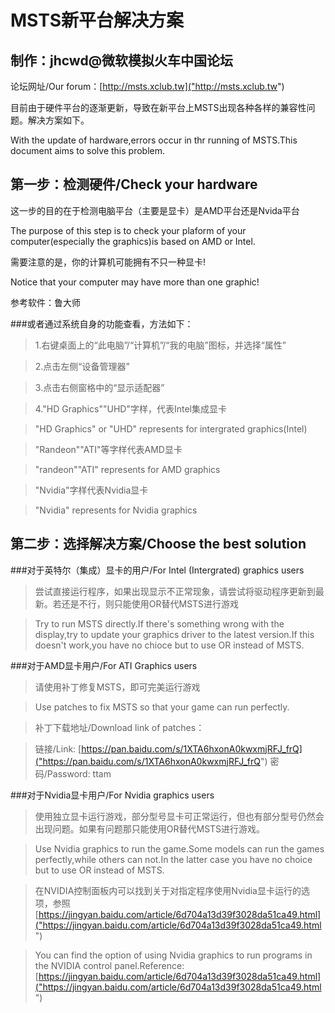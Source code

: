 MSTS新平台解决方案
====================
制作：jhcwd@微软模拟火车中国论坛
----------
论坛网址/Our forum：[http://msts.xclub.tw]("http://msts.xclub.tw")

目前由于硬件平台的逐渐更新，导致在新平台上MSTS出现各种各样的兼容性问题。解决方案如下。

With the update of hardware,errors occur in thr running of MSTS.This document aims to solve this problem.

## 第一步：检测硬件/Check your hardware
这一步的目的在于检测电脑平台（主要是显卡）是AMD平台还是Nvida平台

The purpose of this step is to check your plaform of your computer(especially the graphics)is based on AMD or Intel. 

需要注意的是，你的计算机可能拥有不只一种显卡!

Notice that your computer may have more than one graphic!

参考软件：鲁大师

###或者通过系统自身的功能查看，方法如下：

>1.右键桌面上的“此电脑”/“计算机”/“我的电脑”图标，并选择“属性”

>2.点击左侧“设备管理器”

>3.点击右侧窗格中的“显示适配器”

>4."HD Graphics""UHD"字样，代表Intel集成显卡

>"HD Graphics" or "UHD" represents for intergrated graphics(Intel)

>"Randeon""ATI"等字样代表AMD显卡

>"randeon""ATI" represents for AMD graphics

>"Nvidia"字样代表Nvidia显卡

>"Nvidia" represents for Nvidia graphics

## 第二步：选择解决方案/Choose the best solution

###对于英特尔（集成）显卡的用户/For Intel (Intergrated) graphics users

>尝试直接运行程序，如果出现显示不正常现象，请尝试将驱动程序更新到最新。若还是不行，则只能使用OR替代MSTS进行游戏

>Try to run MSTS directly.If there's something wrong with the display,try to update your graphics driver to the latest version.If this doesn't work,you have no chioce but to use OR instead of MSTS.

###对于AMD显卡用户/For ATI Graphics users

>请使用补丁修复MSTS，即可完美运行游戏

>Use patches to fix MSTS so that your game can run perfectly.

>补丁下载地址/Download link of patches：

>链接/Link: [https://pan.baidu.com/s/1XTA6hxonA0kwxmjRFJ_frQ]("https://pan.baidu.com/s/1XTA6hxonA0kwxmjRFJ_frQ") 密码/Password: ttam

###对于Nvidia显卡用户/For Nvidia graphics users

>使用独立显卡运行游戏，部分型号显卡可正常运行，但也有部分型号仍然会出现问题。如果有问题那只能使用OR替代MSTS进行游戏。

>Use Nvidia graphics to run the game.Some models can run the games perfectly,while others can not.In the latter case you have no choice but to use OR instead of MSTS.

>在NVIDIA控制面板内可以找到关于对指定程序使用Nvidia显卡运行的选项，参照[https://jingyan.baidu.com/article/6d704a13d39f3028da51ca49.html]("https://jingyan.baidu.com/article/6d704a13d39f3028da51ca49.html")

>You can find the option of using Nvidia graphics to run programs in the NVIDIA control panel.Reference:[https://jingyan.baidu.com/article/6d704a13d39f3028da51ca49.html]("https://jingyan.baidu.com/article/6d704a13d39f3028da51ca49.html")
